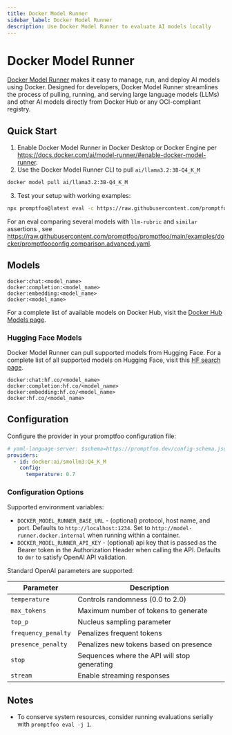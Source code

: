 ```yaml
---
title: Docker Model Runner
sidebar_label: Docker Model Runner
description: Use Docker Model Runner to evaluate AI models locally
---
```


# Docker Model Runner

[Docker Model Runner](https://docs.docker.com/ai/model-runner/) makes it easy to manage, run, and deploy AI models using Docker. Designed for developers, Docker Model Runner streamlines the process of pulling, running, and serving large language models (LLMs) and other AI models directly from Docker Hub or any OCI-compliant registry.

## Quick Start

1. Enable Docker Model Runner in Docker Desktop or Docker Engine per https://docs.docker.com/ai/model-runner/#enable-docker-model-runner.
2. Use the Docker Model Runner CLI to pull `ai/llama3.2:3B-Q4_K_M`

```bash
docker model pull ai/llama3.2:3B-Q4_K_M
```

3. Test your setup with working examples:

```bash
npx promptfoo@latest eval -c https://raw.githubusercontent.com/promptfoo/promptfoo/main/examples/docker/promptfooconfig.comparison.simple.yaml
```

For an eval comparing several models with `llm-rubric` and `similar` assertions , see https://raw.githubusercontent.com/promptfoo/promptfoo/main/examples/docker/promptfooconfig.comparison.advanced.yaml.

## Models

```
docker:chat:<model_name>
docker:completion:<model_name>
docker:embedding:<model_name>
docker:<model_name>
```

For a complete list of available models on Docker Hub, visit the [Docker Hub Models page](https://hub.docker.com/u/ai).

### Hugging Face Models

Docker Model Runner can pull supported models from Hugging Face. For a complete list of all supported models on Hugging Face, visit this [HF search page](https://huggingface.co/models?apps=docker-model-runner&sort=trending).

```
docker:chat:hf.co/<model_name>
docker:completion:hf.co/<model_name>
docker:embedding:hf.co/<model_name>
docker:hf.co/<model_name>
```

## Configuration

Configure the provider in your promptfoo configuration file:

```yaml title="promptfooconfig.yaml"
# yaml-language-server: $schema=https://promptfoo.dev/config-schema.json
providers:
  - id: docker:ai/smollm3:Q4_K_M
    config:
      temperature: 0.7
```

### Configuration Options

Supported environment variables:

- `DOCKER_MODEL_RUNNER_BASE_URL` - (optional) protocol, host name, and port. Defaults to `http://localhost:1234`. Set to `http://model-runner.docker.internal` when running within a container.
- `DOCKER_MODEL_RUNNER_API_KEY` - (optional) api key that is passed as the Bearer token in the Authorization Header when calling the API. Defaults to `dmr` to satisfy OpenAI API validation.

Standard OpenAI parameters are supported:

| Parameter           | Description                                  |
| ------------------- | -------------------------------------------- |
| `temperature`       | Controls randomness (0.0 to 2.0)             |
| `max_tokens`        | Maximum number of tokens to generate         |
| `top_p`             | Nucleus sampling parameter                   |
| `frequency_penalty` | Penalizes frequent tokens                    |
| `presence_penalty`  | Penalizes new tokens based on presence       |
| `stop`              | Sequences where the API will stop generating |
| `stream`            | Enable streaming responses                   |

## Notes

- To conserve system resources, consider running evaluations serially with `promptfoo eval -j 1`.
